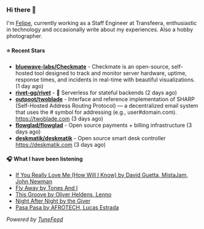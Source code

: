 ### Hi there 👋

I'm [Felipe](https://felipevm.com), currently working as a Staff Engineer at Transfeera, enthusiastic in technology and occasionally write about my experiences. Also a hobby photographer.

#### ⭐ Recent Stars
- **[bluewave-labs/Checkmate](https://github.com/bluewave-labs/Checkmate)** - Checkmate is an open-source, self-hosted tool designed to track and monitor server hardware, uptime, response times, and incidents in real-time with beautiful visualizations. (1 day ago)
- **[rivet-gg/rivet](https://github.com/rivet-gg/rivet)** - 🔩 Serverless for stateful backends (2 days ago)
- **[outpoot/twoblade](https://github.com/outpoot/twoblade)** - Interface and reference implementation of SHARP (Self-Hosted Address Routing Protocol) — a decentralized email system that uses the # symbol for addressing (e.g., user#domain.com). https://twoblade.com (3 days ago)
- **[flowglad/flowglad](https://github.com/flowglad/flowglad)** - Open source payments &#43; billing infrastructure (3 days ago)
- **[deskmatik/deskmatik](https://github.com/deskmatik/deskmatik)** - Open source smart desk controller https://deskmatik.com (3 days ago)

#### 🎧 What I have been listening
- [If You Really Love Me (How Will I Know) by David Guetta, MistaJam, John Newman](https://open.spotify.com/track/5TnF44IQRsopRNa63BEyFd)
- [Fly Away by Tones And I](https://open.spotify.com/track/5ri4zqtWhG07hIuNNDWP76)
- [This Groove by Oliver Heldens, Lenno](https://open.spotify.com/track/6ZvLKwgPKlyZtDPkTWjPI7)
- [Night After Night by the Giver](https://open.spotify.com/track/600rqke0UjhlbWwiKzfALQ)
- [Pasa Pasa by AFROTECH, Lucas Estrada](https://open.spotify.com/track/4KRQLQgSKHkgsPsyBw1DRp)

_Powered by [TuneFeed](https://tunefeed.app?ref=github.com)_
